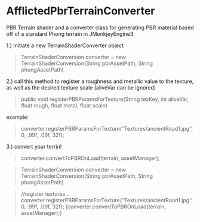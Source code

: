 # AfflictedPbrTerrainConverter
PBR Terrain shader and a converter class for generating PBR material based off of a standard Phong terrain in JMonkjeyEngine3

1.) Initiate a new TerrainShaderConverter object

   >TerrainShaderConversion converter = new TerrainShaderConversion(String pbrAssetPath, String phongAssetPath)


2.) call this method to register a roughness and metallic value to the texture, as well as the desired texture scale
   (aliveVar can be ignored)
   > public void registerPBRParamsForTexture(String texKey, int aliveVar, float rough, float metal, float scale)
 
 example:
   > converter.registerPBRParamsForTexture("Textures/ancientRoad1.jpg", 0, .99f, .09f, 32f);
 
3.) convert your terrin!

   >converter.convertToPBROnLoad(terrain, assetManager);





   >TerrainShaderConversion converter = new TerrainShaderConversion(String pbrAssetPath, String phongAssetPath)
   
   > //register textures...
   > converter.registerPBRParamsForTexture("Textures/ancientRoad1.jpg", 0, .99f, .09f, 32f);
   [converter.convertToPBROnLoad(terrain, assetManager);]
